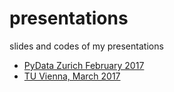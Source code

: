 # presentations
slides and codes of my presentations
- [PyData Zurich February 2017](https://sevamoo.github.io/presentations/PyData_20170216.html)
- [TU Vienna, March 2017](https://sevamoo.github.io/presentations/Vienna_ATTP_20170317.html)

